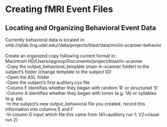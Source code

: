 # Creating fMRI Event Files
## Locating and Organizing Behavioral Event Data

Currently behavioral data is located in:\
smb://qilab.ling.udel.edu//data/projects/blast/data/mri/in-scanner-behavior\
\
Create an organized copy following current format in:\
Macintosh HD/Users/qigroup/Documents/project/blast/in-scanner\
-Copy the output_behavioral_template (main in-scanner folder) to the subject’s folder (change template to the subject ID)\
-Open the ASL folder\
      -Open the subject’s first auditory.csv file\
      -Column F identifies whether they began with random ‘R’ or structured ‘S’\
      -Column A identifies whether they began with tones (e.g. 1A) or syllables (e.g. pa)\
-In the subject’s new output_behavioral file you created, record this information into columns E and F\
      -In column G input which file this came from (A1=auditory run 1; V2=visual run 2)
 
